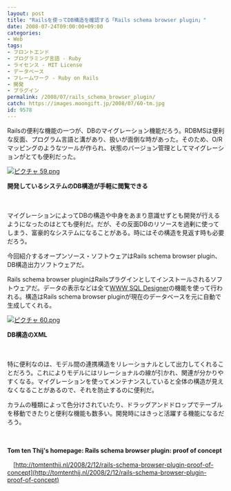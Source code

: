 ```yaml
---
layout: post
title: "Railsを使ってDB構造を確認する「Rails schema browser plugin」"
date: 2008-07-24T09:00:00+09:00
categories:
- Web
tags: 
- フロントエンド
- プログラミング言語 - Ruby
- ライセンス - MIT License
- データベース
- フレームワーク - Ruby on Rails
- 開発
- プラグイン
permalink: /2008/07/rails_schema_browser_plugin/
catch: https://images.moongift.jp/2008/07/60-tm.jpg
id: 9578
---
```

Railsの便利な機能の一つが、DBのマイグレーション機能だろう。RDBMSは便利な反面、プログラム言語と溝があり、扱いが面倒な時があった。そのため、O/Rマッピングのようなツールが作られ、状態のバージョン管理としてマイグレーションがとても便利だった。

  

[![ピクチャ 59.png](https://images.moongift.jp/2008/07/59-tm.jpg)](https://images.moongift.jp/2008/07/59.jpg)  
  
**開発しているシステムのDB構造が手軽に閲覧できる**

  

　

  

マイグレーションによってDBの構造や中身をあまり意識せずとも開発が行えるようになったのはとても便利だ。だが、その反面DBのリソースを過剰に使ってしまう、富豪的なシステムになることがある。時にはその構造を見返す時も必要だろう。

  

今回紹介するオープンソース・ソフトウェアはRails schema browser plugin、DB構造出力ソフトウェアだ。

  
  
<!--more-->  

Rails schema browser pluginはRailsプラグインとしてインストールされるソフトウェアだ。データの表示などは全て[WWW SQL Designer](http://www.moongift.jp/2005/10/776/)の機能を使って行われる。構造はRails schema browser pluginが現在のデータベースを元に自動で生成してくれる。

  

[![ピクチャ 60.png](https://images.moongift.jp/2008/07/60-tm.jpg)](https://images.moongift.jp/2008/07/60.jpg)  
  
**DB構造のXML**

  

　

  

特に便利なのは、モデル間の連携構造をリレーショナルとして出力してくれることだろう。これによりモデルにはリレーショナルの線が引かれ、関連が分かりやすくなる。マイグレーションを使ってメンテナンスしていると全体の構造が見えなくなることがあるので、それを防止するのに便利だ。

  

カラムの種類によって色分けされていたり、ドラッグアンドドロップでテーブルを移動できたりと便利な機能も数多い。開発時にはきっと活躍する機能になるだろう。

  

　

  

**Tom ten Thij's homepage: Rails schema browser plugin: proof of concept**  
  
　[http://tomtenthij.nl/2008/2/12/rails-schema-browser-plugin-proof-of-concept](http://tomtenthij.nl/2008/2/12/rails-schema-browser-plugin-proof-of-concept)

  
